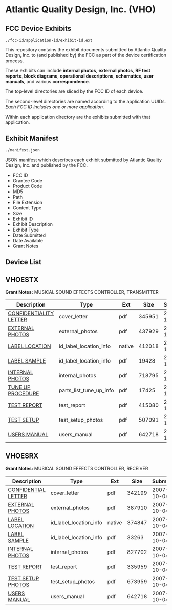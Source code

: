 # Atlantic Quality Design, Inc. (VHO)
## FCC Device Exhibits

```
./fcc-id/application-id/exhibit-id.ext
```

This repository contains the exhibit documents submitted by Atlantic Quality Design, Inc. to (and published by) the FCC as part of the device certification process.

These exhibits can include **internal photos**, **external photos**, **RF test reports**, **block diagrams**, **operational descriptions**, **schematics**, **user manuals**, and various **correspondence**.

The top-level directories are sliced by the FCC ID of each device.

The second-level directories are named according to the application UUIDs. *Each FCC ID includes one or more application.*

Within each application directory are the exhibits submitted with that application. 

## Exhibit Manifest

```
./manifest.json
```

JSON manifest which describes each exhibit submitted by Atlantic Quality Design, Inc. and published by the FCC.

- FCC ID
- Grantee Code
- Product Code
- MD5
- Path
- File Extension
- Content Type
- Size
- Exhibit ID
- Exhibit Description
- Exhibit Type
- Date Submitted
- Date Available
- Grant Notes

## Device List
## VHOESTX
**Grant Notes:** MUSICAL SOUND EFFECTS CONTROLLER, TRANSMITTER

| Description | Type | Ext | Size | Submitted | Available |
| ----------- | ---- | --- | ---- | --------- | --------- |
| [CONFIDENTIALITY LETTER](VHOESTX/0d174f28cbce58db0268fe1f7adbb7f4/851531.pdf) | cover_letter | pdf | 345951 | 2007-10-04 | 2007-10-10 |
| [EXTERNAL PHOTOS](VHOESTX/0d174f28cbce58db0268fe1f7adbb7f4/851532.pdf) | external_photos | pdf | 437929 | 2007-10-04 | 2007-10-10 |
| [LABEL LOCATION](VHOESTX/0d174f28cbce58db0268fe1f7adbb7f4/851534.native) | id_label_location_info | native | 412018 | 2007-10-04 | 2007-10-10 |
| [LABEL SAMPLE](VHOESTX/0d174f28cbce58db0268fe1f7adbb7f4/851535.pdf) | id_label_location_info | pdf | 19428 | 2007-10-04 | 2007-10-10 |
| [INTERNAL PHOTOS](VHOESTX/0d174f28cbce58db0268fe1f7adbb7f4/851533.pdf) | internal_photos | pdf | 718795 | 2007-10-04 | 2007-10-10 |
| [TUNE UP PROCEDURE](VHOESTX/0d174f28cbce58db0268fe1f7adbb7f4/851538.pdf) | parts_list_tune_up_info | pdf | 17425 | 2007-10-04 | 2007-10-10 |
| [TEST REPORT](VHOESTX/0d174f28cbce58db0268fe1f7adbb7f4/851536.pdf) | test_report | pdf | 415080 | 2007-10-04 | 2007-10-10 |
| [TEST SETUP](VHOESTX/0d174f28cbce58db0268fe1f7adbb7f4/851537.pdf) | test_setup_photos | pdf | 507091 | 2007-10-04 | 2007-10-10 |
| [USERS MANUAL](VHOESTX/0d174f28cbce58db0268fe1f7adbb7f4/851539.pdf) | users_manual | pdf | 642718 | 2007-10-04 | 2007-10-10 |
## VHOESRX
**Grant Notes:** MUSICAL SOUND EFFECTS CONTROLLER, RECEIVER

| Description | Type | Ext | Size | Submitted | Available |
| ----------- | ---- | --- | ---- | --------- | --------- |
| [CONFIDENTIAL LETTER](VHOESRX/10d11544e7707f699cd980f2ffaeece7/851560.pdf) | cover_letter | pdf | 342199 | 2007-10-04 | 2007-10-10 |
| [EXTERNAL PHOTOS](VHOESRX/10d11544e7707f699cd980f2ffaeece7/851561.pdf) | external_photos | pdf | 387910 | 2007-10-04 | 2007-10-10 |
| [LABEL LOCATION](VHOESRX/10d11544e7707f699cd980f2ffaeece7/851563.native) | id_label_location_info | native | 374847 | 2007-10-04 | 2007-10-10 |
| [LABEL SAMPLE](VHOESRX/10d11544e7707f699cd980f2ffaeece7/851564.pdf) | id_label_location_info | pdf | 33263 | 2007-10-04 | 2007-10-10 |
| [INTERNAL PHOTOS](VHOESRX/10d11544e7707f699cd980f2ffaeece7/851562.pdf) | internal_photos | pdf | 827702 | 2007-10-04 | 2007-10-10 |
| [TEST REPORT](VHOESRX/10d11544e7707f699cd980f2ffaeece7/851565.pdf) | test_report | pdf | 335959 | 2007-10-04 | 2007-10-10 |
| [TEST SETUP PHOTOS](VHOESRX/10d11544e7707f699cd980f2ffaeece7/851566.pdf) | test_setup_photos | pdf | 673959 | 2007-10-04 | 2007-10-10 |
| [USERS MANUAL](VHOESRX/10d11544e7707f699cd980f2ffaeece7/851539.pdf) | users_manual | pdf | 642718 | 2007-10-04 | 2007-10-10 |
